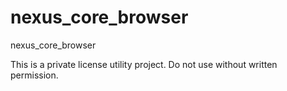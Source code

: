 # nexus_core_browser
nexus_core_browser

This is a private license utility project. Do not use without written permission.
